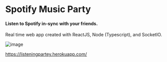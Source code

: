 # Spotify Music Party

#### Listen to Spotify in-sync with your friends. 
Real time web app created with ReactJS, Node (Typescript), and SocketIO.

![image](https://user-images.githubusercontent.com/15069181/158748601-8aa03612-3627-4316-8570-2beb7e8e7441.png)


https://listeningpartey.herokuapp.com/



